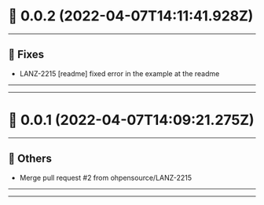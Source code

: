 # :confetti_ball: 0.0.2 (2022-04-07T14:11:41.928Z)
- - -
## :bug: Fixes
* LANZ-2215 [readme] fixed error in the example at the readme
- - -
- - -
# :confetti_ball: 0.0.1 (2022-04-07T14:09:21.275Z)
- - -
## :newspaper: Others
* Merge pull request #2 from ohpensource/LANZ-2215
- - -
- - -
